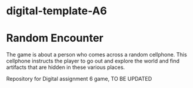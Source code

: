 # digital-template-A6

<h1>Random Encounter</h1>

The game is about a person who comes across a random cellphone. This cellphone instructs the player to go out and explore the world and find artifacts that are hidden in these various places.

Repository for Digital assignment 6 game, TO BE UPDATED


